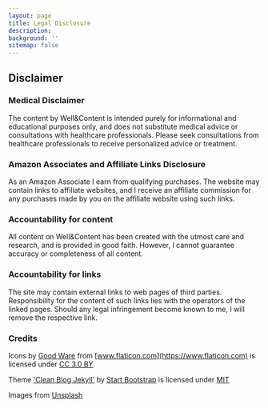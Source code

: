 ```yaml
---
layout: page
title: Legal Disclosure
description: 
background: ''
sitemap: false
---
```


## Disclaimer

### Medical Disclaimer

The content by Well&Content is intended purely for informational and educational purposes only, and does not substitute medical advice or consultations with healthcare professionals. Please seek consultations from healthcare professionals to receive personalized advice or treatment.

### Amazon Associates and Affiliate Links Disclosure

As an Amazon Associate I earn from qualifying purchases. The website may contain links to affiliate websites, and I receive an affiliate commission for any purchases made by you on the affiliate website using such links.

### Accountability for content

All content on Well&Content has been created with the utmost care and research, and is provided in good faith. However, I cannot guarantee accuracy or completeness of all content.

### Accountability for links

The site may contain external links to web pages of third parties. Responsibility for the content of such links lies with the operators of the linked pages. Should any legal infringement become known to me, I will remove the respective link.

### Credits

Icons by [Good Ware](https://www.flaticon.com/authors/good-ware) from [www.flaticon.com](https://www.flaticon.com) is licensed under [CC 3.0 BY](https://creativecommons.org/licenses/by/3.0/)

Theme ['Clean Blog Jekyll'](https://startbootstrap.com/theme/clean-blog-jekyll) by [Start Bootstrap](https://startbootstrap.com/) is licensed under [MIT](https://github.com/StartBootstrap/startbootstrap-clean-blog-jekyll/blob/master/LICENSE)

Images from [Unsplash](https://unsplash.com/)